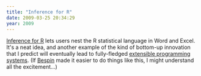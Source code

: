 ```yaml
---
title: "Inference for R"
date: 2009-03-25 20:34:29
year: 2009
---
```

<a href="http://inferenceforr.com/default.aspx">Inference for R</a> lets users nest the R statistical language in Word and Excel. It's a neat idea, and another example of the kind of bottom-up innovation that I predict will eventually lead to fully-fledged <a href="http://www.cs.toronto.edu/~gvwilson/articles/extprog-acmqueue-2004.pdf">extensible programming systems</a>. (If <a href="https://bespin.mozilla.com/">Bespin</a> made it easier to do things like this, I might understand all the excitement…)
